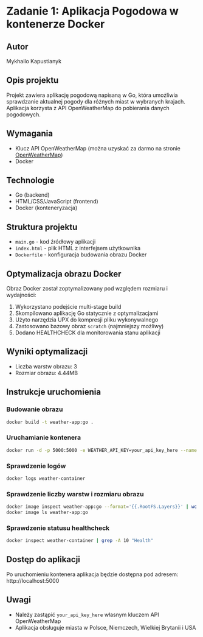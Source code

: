 # Zadanie 1: Aplikacja Pogodowa w kontenerze Docker

## Autor
Mykhailo Kapustianyk

## Opis projektu
Projekt zawiera aplikację pogodową napisaną w Go, która umożliwia sprawdzanie aktualnej pogody dla różnych miast w wybranych krajach. Aplikacja korzysta z API OpenWeatherMap do pobierania danych pogodowych.

## Wymagania
- Klucz API OpenWeatherMap (można uzyskać za darmo na stronie [OpenWeatherMap](https://openweathermap.org/api))
- Docker

## Technologie
- Go (backend)
- HTML/CSS/JavaScript (frontend)
- Docker (konteneryzacja)

## Struktura projektu
- `main.go` - kod źródłowy aplikacji
- `index.html` - plik HTML z interfejsem użytkownika
- `Dockerfile` - konfiguracja budowania obrazu Docker

## Optymalizacja obrazu Docker
Obraz Docker został zoptymalizowany pod względem rozmiaru i wydajności:
1. Wykorzystano podejście multi-stage build
2. Skompilowano aplikację Go statycznie z optymalizacjami
3. Użyto narzędzia UPX do kompresji pliku wykonywalnego
4. Zastosowano bazowy obraz `scratch` (najmniejszy możliwy)
5. Dodano HEALTHCHECK dla monitorowania stanu aplikacji

## Wyniki optymalizacji
- Liczba warstw obrazu: 3
- Rozmiar obrazu: 4.44MB

## Instrukcje uruchomienia

### Budowanie obrazu
```bash
docker build -t weather-app:go .
```

### Uruchamianie kontenera
```bash
docker run -d -p 5000:5000 -e WEATHER_API_KEY=your_api_key_here --name weather-container weather-app:go
```

### Sprawdzenie logów
```bash
docker logs weather-container
```

### Sprawdzenie liczby warstw i rozmiaru obrazu
```bash
docker image inspect weather-app:go --format='{{.RootFS.Layers}}' | wc -w
docker image ls weather-app:go
```

### Sprawdzenie statusu healthcheck
```bash
docker inspect weather-container | grep -A 10 "Health"
```

## Dostęp do aplikacji
Po uruchomieniu kontenera aplikacja będzie dostępna pod adresem: http://localhost:5000

## Uwagi
- Należy zastąpić `your_api_key_here` własnym kluczem API OpenWeatherMap
- Aplikacja obsługuje miasta w Polsce, Niemczech, Wielkiej Brytanii i USA